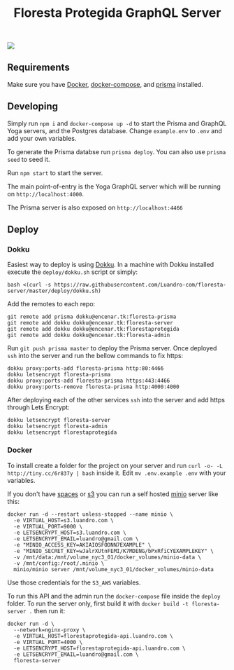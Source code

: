 <h1 align="center"><strong>Floresta Protegida GraphQL Server</strong></h1>

<br />

![](https://imgur.com/lIi4YrZ.png)



## Requirements

Make sure you have [Docker](https://docs.docker.com/install/), [docker-compose](https://docs.docker.com/compose/install/), and [prisma](https://www.prisma.io/docs/prisma-cli-and-configuration/using-the-prisma-cli-alx4/) installed.

## Developing

Simply run `npm i` and `docker-compose up -d` to start the Prisma and GraphQL Yoga servers, and the Postgres database. Change `example.env` to `.env` and add your own variables.

To generate the Prisma databse run `prisma deploy`. You can also use `prisma seed` to seed it.

Run `npm start` to start the server.

The main point-of-entry is the Yoga GraphQL server which will be running on `http://localhost:4000`.

The Prisma server is also exposed on `http://localhost:4466`

## Deploy

### Dokku

Easiest way to deploy is using [Dokku](https://github.com/dokku/dokku). In a machine with Dokku installed execute the `deploy/dokku.sh` script or simply:
```
bash <(curl -s https://raw.githubusercontent.com/Luandro-com/floresta-server/master/deploy/dokku.sh)
```

Add the remotes to each repo:

```
git remote add prisma dokku@encenar.tk:floresta-prisma
git remote add dokku dokku@encenar.tk:floresta-server
git remote add dokku dokku@encenar.tk:florestaprotegida
git remote add dokku dokku@encenar.tk:floresta-admin
```

Run `git push prisma master` to deploy the Prisma server. Once deployed `ssh` into the server and run the bellow commands to fix https:

```
dokku proxy:ports-add floresta-prisma http:80:4466
dokku letsencrypt floresta-prisma
dokku proxy:ports-add floresta-prisma https:443:4466
dokku proxy:ports-remove floresta-prisma http:4000:4000
```

After deploying each of the other services `ssh` into the server and add https through Lets Encrypt:
```
dokku letsencrypt floresta-server
dokku letsencrypt floresta-admin
dokku letsencrypt florestaprotegida
```

### Docker

To install create a folder for the project on your server and run `curl -o- -L http://tiny.cc/6r837y | bash` inside it. Edit `mv .env.example .env` with your variables.

If you don't have [spaces](https://www.digitalocean.com/docs/spaces/) or [s3](https://aws.amazon.com/s3/) you can run a self hosted [minio](https://min.io/) server like this:
```
docker run -d --restart unless-stopped --name minio \
  -e VIRTUAL_HOST=s3.luandro.com \
  -e VIRTUAL_PORT=9000 \
  -e LETSENCRYPT_HOST=s3.luandro.com \
  -e LETSENCRYPT_EMAIL=luandro@gmail.com \
  -e "MINIO_ACCESS_KEY=AKIAIOSFODNN7EXAMPLE" \
  -e "MINIO_SECRET_KEY=wJalrXUtnFEMI/K7MDENG/bPxRfiCYEXAMPLEKEY" \
  -v /mnt/data:/mnt/volume_nyc3_01/docker_volumes/minio-data \
  -v /mnt/config:/root/.minio \
  minio/minio server /mnt/volume_nyc3_01/docker_volumes/minio-data
```

Use those credentials for the `S3_AWS` variables.

To run this API and the admin run the `docker-compose` file inside the `deploy` folder. To run the server only, first build it with `docker build -t floresta-server .` then run it:
```
docker run -d \
  --network=nginx-proxy \
  -e VIRTUAL_HOST=florestaprotegida-api.luandro.com \
  -e VIRTUAL_PORT=4000 \
  -e LETSENCRYPT_HOST=florestaprotegida-api.luandro.com \
  -e LETSENCRYPT_EMAIL=luandro@gmail.com \
  floresta-server
```
